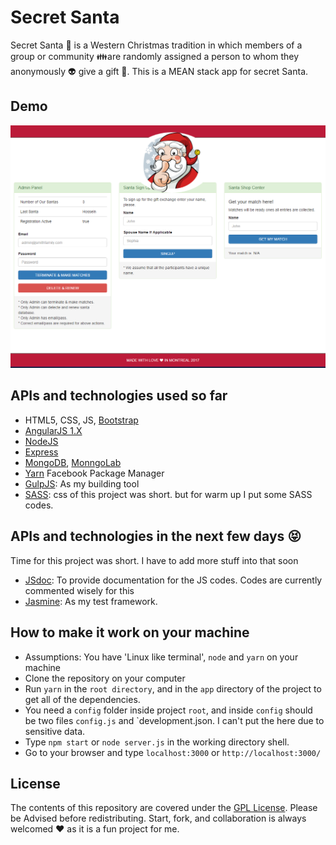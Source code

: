 # Secret Santa
Secret Santa :santa: is a Western Christmas tradition in which members of a group or community :family:are randomly assigned a person to whom they anonymously :alien: give a gift :gift:. This is a MEAN stack app for secret Santa.

## Demo
![homepage](doc-images/secret_santa_app.PNG)

## APIs and technologies used so far
- HTML5, CSS, JS, [Bootstrap](http://getbootstrap.com/)
- [AngularJS 1.X](https://angularjs.org/)
- [NodeJS](https://nodejs.org/en/)
- [Express](http://expressjs.com/)
- [MongoDB](https://www.mongodb.org/), [MonngoLab](https://mlab.com/welcome/)
- [Yarn](https://yarnpkg.com/lang/en/) Facebook Package Manager
- [GulpJS](http://gulpjs.com/): As my building tool
- [SASS](http://sass-lang.com/): css of this project was short. but for warm up I put some SASS codes.

## APIs and technologies in the next few days :stuck_out_tongue_closed_eyes:
Time for this project was short. I have to add more stuff into that soon

- [JSdoc](http://usejsdoc.org/): To provide documentation for the JS codes. Codes are currently commented wisely for this
- [Jasmine](https://jasmine.github.io/): As my test framework.

## How to make it work on your machine
- Assumptions: You have 'Linux like terminal', `node` and `yarn` on your machine
- Clone the repository on your computer
- Run `yarn` in the `root directory`, and in the `app` directory of the project to get all of the dependencies.
- You need a `config` folder inside project `root`, and inside `config` should be two files `config.js` and `development.json. I can't put the here due to sensitive data.
- Type `npm start` or `node server.js` in the working directory shell.
- Go to your browser and type `localhost:3000` or `http://localhost:3000/`

## License

The contents of this repository are covered under the [GPL License](LICENSE.txt). Please be Advised before redistributing.
Start, fork, and collaboration is always welcomed  :heart: as it is a fun project for me.
